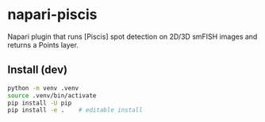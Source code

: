 # napari-piscis

Napari plugin that runs [Piscis] spot detection on 2D/3D smFISH images and returns a Points layer.

## Install (dev)
```bash
python -m venv .venv
source .venv/bin/activate
pip install -U pip
pip install -e .    # editable install